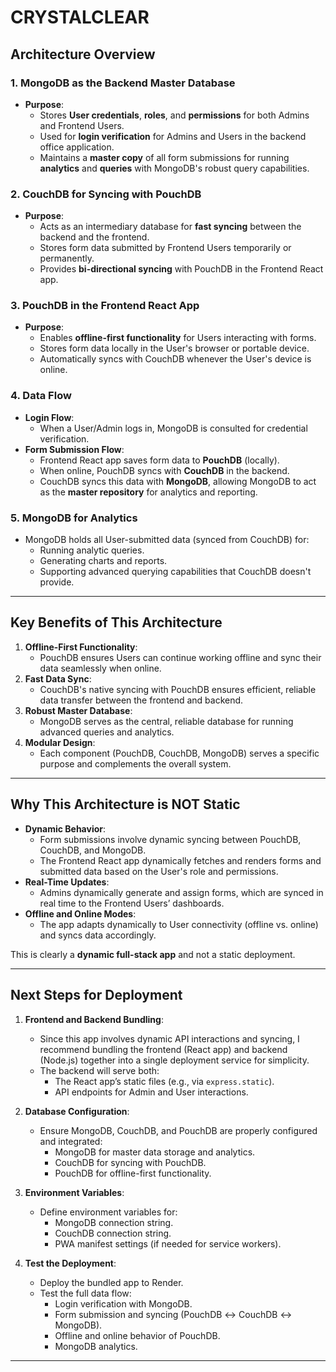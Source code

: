 # **CRYSTALCLEAR**

## **Architecture Overview**

### **1. MongoDB as the Backend Master Database**
- **Purpose**:
  - Stores **User credentials**, **roles**, and **permissions** for both Admins and Frontend Users.
  - Used for **login verification** for Admins and Users in the backend office application.
  - Maintains a **master copy** of all form submissions for running **analytics** and **queries** with MongoDB's robust query capabilities.

### **2. CouchDB for Syncing with PouchDB**
- **Purpose**:
  - Acts as an intermediary database for **fast syncing** between the backend and the frontend.
  - Stores form data submitted by Frontend Users temporarily or permanently.
  - Provides **bi-directional syncing** with PouchDB in the Frontend React app.

### **3. PouchDB in the Frontend React App**
- **Purpose**:
  - Enables **offline-first functionality** for Users interacting with forms.
  - Stores form data locally in the User's browser or portable device.
  - Automatically syncs with CouchDB whenever the User's device is online.

### **4. Data Flow**
- **Login Flow**:
  - When a User/Admin logs in, MongoDB is consulted for credential verification.
- **Form Submission Flow**:
  - Frontend React app saves form data to **PouchDB** (locally).
  - When online, PouchDB syncs with **CouchDB** in the backend.
  - CouchDB syncs this data with **MongoDB**, allowing MongoDB to act as the **master repository** for analytics and reporting.

### **5. MongoDB for Analytics**
- MongoDB holds all User-submitted data (synced from CouchDB) for:
  - Running analytic queries.
  - Generating charts and reports.
  - Supporting advanced querying capabilities that CouchDB doesn't provide.

---

## **Key Benefits of This Architecture**
1. **Offline-First Functionality**:
   - PouchDB ensures Users can continue working offline and sync their data seamlessly when online.
2. **Fast Data Sync**:
   - CouchDB's native syncing with PouchDB ensures efficient, reliable data transfer between the frontend and backend.
3. **Robust Master Database**:
   - MongoDB serves as the central, reliable database for running advanced queries and analytics.
4. **Modular Design**:
   - Each component (PouchDB, CouchDB, MongoDB) serves a specific purpose and complements the overall system.

---

## **Why This Architecture is NOT Static**
- **Dynamic Behavior**:
  - Form submissions involve dynamic syncing between PouchDB, CouchDB, and MongoDB.
  - The Frontend React app dynamically fetches and renders forms and submitted data based on the User's role and permissions.
- **Real-Time Updates**:
  - Admins dynamically generate and assign forms, which are synced in real time to the Frontend Users’ dashboards.
- **Offline and Online Modes**:
  - The app adapts dynamically to User connectivity (offline vs. online) and syncs data accordingly.

This is clearly a **dynamic full-stack app** and not a static deployment.

---

## **Next Steps for Deployment**
1. **Frontend and Backend Bundling**:
   - Since this app involves dynamic API interactions and syncing, I recommend bundling the frontend (React app) and backend (Node.js) together into a single deployment service for simplicity.
   - The backend will serve both:
     - The React app’s static files (e.g., via `express.static`).
     - API endpoints for Admin and User interactions.

2. **Database Configuration**:
   - Ensure MongoDB, CouchDB, and PouchDB are properly configured and integrated:
     - MongoDB for master data storage and analytics.
     - CouchDB for syncing with PouchDB.
     - PouchDB for offline-first functionality.

3. **Environment Variables**:
   - Define environment variables for:
     - MongoDB connection string.
     - CouchDB connection string.
     - PWA manifest settings (if needed for service workers).

4. **Test the Deployment**:
   - Deploy the bundled app to Render.
   - Test the full data flow:
     - Login verification with MongoDB.
     - Form submission and syncing (PouchDB ↔ CouchDB ↔ MongoDB).
     - Offline and online behavior of PouchDB.
     - MongoDB analytics.

---
